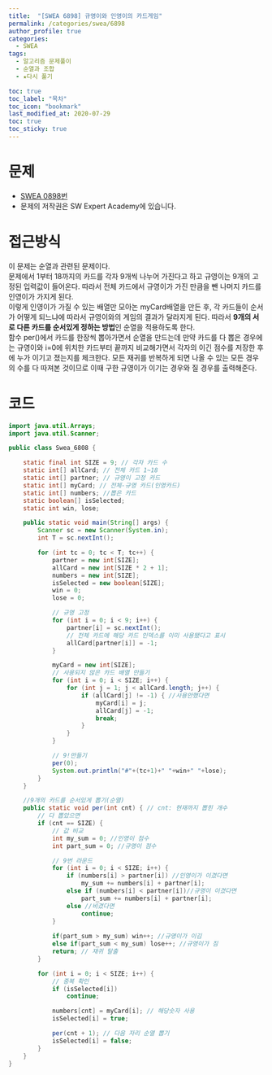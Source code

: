 ```yaml
---
title:  "[SWEA 6898] 규영이와 인영이의 카드게임"
permalink: /categories/swea/6898
author_profile: true
categories:
  - SWEA
tags:
  - 알고리즘 문제풀이
  - 순열과 조합
  - ★다시 풀기

toc: true
toc_label: "목차"
toc_icon: "bookmark"
last_modified_at: 2020-07-29
toc: true
toc_sticky: true
---
```

# 문제
* [SWEA 0898번](https://swexpertacademy.com/main/code/problem/problemDetail.do?contestProbId=AWgv9va6HnkDFAW0)
* 문제의 저작권은 SW Expert Academy에 있습니다.  

# 접근방식 
이 문제는 순열과 관련된 문제이다.  
문제에서 1부터 18까지의 카드를 각자 9개씩 나누어 가진다고 하고 규영이는 9개의 고정된 입력값이 들어온다. 따라서 전체 카드에서 규영이가 가진 만큼을 뺀 나머지 카드를 인영이가 가지게 된다.  
이렇게 인영이가 가질 수 있는 배열만 모아논 myCard배열을 만든 후, 각 카드들이 순서가 어떻게 되느냐에 따라서 규영이와의 게임의 결과가 달라지게 된다. 따라서 **9개의 서로 다른 카드를 순서있게 정하는 방법**인 순열을 적용하도록 한다.  
함수 per()에서 카드를 한장씩 뽑아가면서 순열을 만드는데 만약 카드를 다 뽑은 경우에는 규영이와 i=0에 위치한 카드부터 끝까지 비교해가면서 각자의 이긴 점수를 저장한 후에 누가 이기고 졌는지를 체크한다. 모든 재귀를 반복하게 되면 나올 수 있는 모든 경우의 수를 다 따져본 것이므로 이때 구한 규영이가 이기는 경우와 질 경우를 출력해준다.  

# 코드
```java
import java.util.Arrays;
import java.util.Scanner;

public class Swea_6808 {

	static final int SIZE = 9; // 각자 카드 수
	static int[] allCard; // 전체 카드 1~18
	static int[] partner; // 규영이 고정 카드
	static int[] myCard; // 전체-규영 카드(인영카드)
	static int[] numbers; //뽑은 카드
	static boolean[] isSelected;
	static int win, lose;

	public static void main(String[] args) {
		Scanner sc = new Scanner(System.in);
		int T = sc.nextInt();

		for (int tc = 0; tc < T; tc++) {
			partner = new int[SIZE];
			allCard = new int[SIZE * 2 + 1];
			numbers = new int[SIZE];
			isSelected = new boolean[SIZE];
			win = 0;
			lose = 0;

			// 규영 고정
			for (int i = 0; i < 9; i++) {
				partner[i] = sc.nextInt();
				// 전체 카드에 해당 카드 인덱스를 이미 사용됐다고 표시
				allCard[partner[i]] = -1;
			}

			myCard = new int[SIZE];
			// 사용되지 않은 카드 배열 만들기
			for (int i = 0; i < SIZE; i++) {
				for (int j = 1; j < allCard.length; j++) {
					if (allCard[j] != -1) { //사용안했다면
						myCard[i] = j;
						allCard[j] = -1;
						break;
					}
				}
			}

			// 9!만들기
			per(0);
			System.out.println("#"+(tc+1)+" "+win+" "+lose);
		}
	}

	//9개의 카드를 순서있게 뽑기(순열)
	public static void per(int cnt) { // cnt: 현재까지 뽑힌 개수
		// 다 뽑았으면
		if (cnt == SIZE) {
			// 값 비교
			int my_sum = 0; //인영이 점수
			int part_sum = 0; //규영이 점수

			// 9번 라운드
			for (int i = 0; i < SIZE; i++) {
				if (numbers[i] > partner[i]) //인영이가 이겼다면
					my_sum += numbers[i] + partner[i];
				else if (numbers[i] < partner[i])//규영이 이겼다면
					part_sum += numbers[i] + partner[i];
				else //비겼다면
					continue;
			}
			
			if(part_sum > my_sum) win++; //규영이가 이김
			else if(part_sum < my_sum) lose++; //규영이가 짐
			return; // 재귀 탈출
		}

		for (int i = 0; i < SIZE; i++) {
			// 중복 확인
			if (isSelected[i])
				continue;

			numbers[cnt] = myCard[i]; // 해당숫자 사용
			isSelected[i] = true;

			per(cnt + 1); // 다음 자리 순열 뽑기
			isSelected[i] = false;
		}
	}
}
```